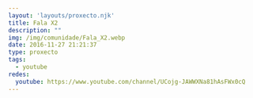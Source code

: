 ```yaml
---
layout: 'layouts/proxecto.njk'
title: Fala X2
description: ""
img: /img/comunidade/Fala_X2.webp
date: 2016-11-27 21:21:37
type: proxecto
tags:
  - youtube
redes:
  youtube: https://www.youtube.com/channel/UCojg-JAWWXNa81hAsFWx0cQ
---
```

